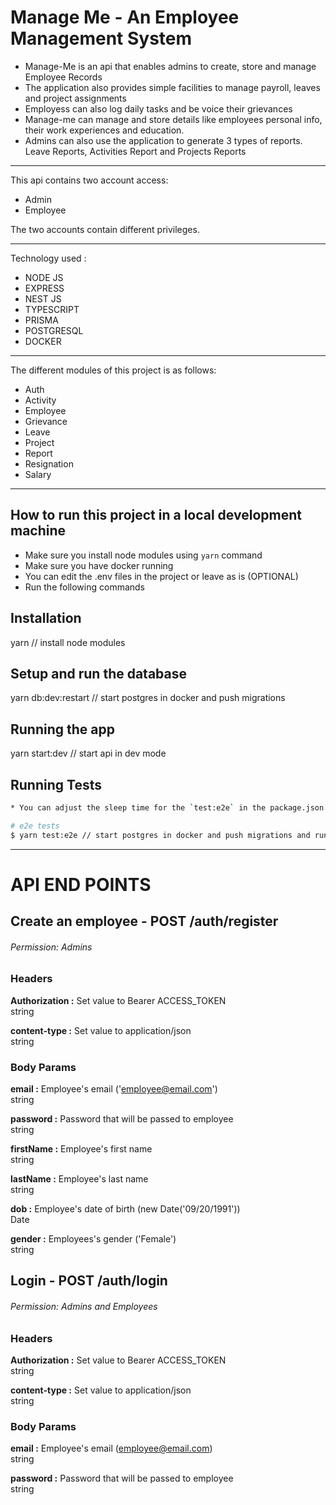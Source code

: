 # Manage Me - An Employee Management System

- Manage-Me is an api that enables admins to create, store and manage Employee Records
- The application also provides simple facilities to manage payroll, leaves and project assignments
- Employess can also log daily tasks and be voice their grievances
- Manage-me can manage and store details like employees personal info, their work experiences and education.
- Admins can also use the application to generate 3 types of reports. Leave Reports, Activities Report and Projects Reports

-------------

This api contains two account access:
- Admin
- Employee

The two accounts contain different privileges.

-------------
Technology used :
- NODE JS 
- EXPRESS
- NEST JS
- TYPESCRIPT 
- PRISMA
- POSTGRESQL
- DOCKER

-------------

The different modules of this project is as follows:
- Auth
- Activity
- Employee
- Grievance
- Leave
- Project
- Report
- Resignation
- Salary

-------------

## How to run this project in a local development machine
* Make sure you install node modules using `yarn` command
* Make sure you have docker running
* You can edit the .env files in the project or leave as is (OPTIONAL)
* Run the following commands
## Installation

yarn // install node modules

## Setup and run the database

yarn db:dev:restart // start postgres in docker and push migrations

## Running the app

yarn start:dev // start api in dev mode

## Running Tests

```bash
* You can adjust the sleep time for the `test:e2e` in the package.json file to suite your system speed.

# e2e tests
$ yarn test:e2e // start postgres in docker and push migrations and run the e2e test

```

-------------


# API END POINTS

## Create an employee  -  POST /auth/register
###### Permission: Admins

### Headers

**Authorization :** Set value to Bearer ACCESS_TOKEN <br />
 string

**content-type  :** Set value to application/json <br />
string

### Body Params

**email :** Employee's email ('employee@email.com') <br />
string

**password :** Password that will be passed to employee <br />
string

**firstName :** Employee's first name <br />
string

 **lastName :** Employee's last name <br />
string

**dob :** Employee's date of birth (new Date('09/20/1991')) <br />
Date

**gender :** Employees's gender ('Female') <br />
string


## Login  -  POST /auth/login
###### Permission: Admins and Employees

### Headers

**Authorization :** Set value to Bearer ACCESS_TOKEN <br />
string

**content-type  :** Set value to application/json <br />
string


### Body Params

**email :** Employee's email (employee@email.com) <br />
string

**password :** Password that will be passed to employee <br />
string



